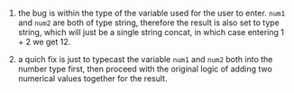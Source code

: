1. the bug is within the type of the variable used for the user to enter.  `num1` and `num2` are both of type string, therefore the result is also set to type string, which will just be a single string concat, in which case entering 1 + 2 we get 12. 


2. a quich fix is just to typecast the variable `num1` and `num2` both into the number type first, then proceed with the original logic of adding two numerical values together for the result. 